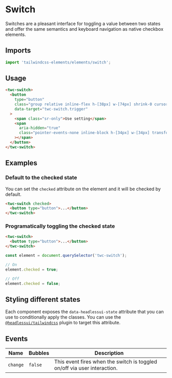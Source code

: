 # Switch

Switches are a pleasant interface for toggling a value between two states and offer the same semantics and keyboard
navigation as native checkbox elements.

## Imports

```js
import 'tailwindcss-elements/elements/switch';
```

## Usage

```html
<twc-switch>
  <button
    type="button"
    class="group relative inline-flex h-[38px] w-[74px] shrink-0 cursor-pointer rounded-full border-2 border-transparent transition-colors duration-200 ease-in-out focus:outline-none focus-visible:ring-2 focus-visible:ring-white/75 bg-indigo-50 aria-checked:bg-indigo-600"
    data-target="twc-switch.trigger"
  >
    <span class="sr-only">Use setting</span>
    <span
      aria-hidden="true"
      class="pointer-events-none inline-block h-[34px] w-[34px] transform rounded-full bg-white shadow-lg ring-0 transition duration-200 ease-in-out translate-x-0 group-aria-checked:translate-x-9"
    ></span>
  </button>
</twc-switch>
```

## Examples

### Default to the checked state

You can set the `checked` attribute on the element and it will be checked by default.

```html
<twc-switch checked>
  <button type="button">...</button>
</twc-switch>
```

### Programatically toggling the checked state

```html
<twc-switch>
  <button type="button">...</button>
</twc-switch>
```

```js
const element = document.querySelector('twc-switch');

// On
element.checked = true;

// Off
element.checked = false;
```

## Styling different states

Each component exposes the `data-headlessui-state` attribute that you can use to conditionally apply the classes. You
can use the [`@headlessui/tailwindcss`](https://github.com/tailwindlabs/headlessui/tree/main/packages/%40headlessui-tailwindcss)
plugin to target this attribute.

## Events

| Name     | Bubbles   | Description                                                              |
| ------   | --------- | ------------                                                             |
| `change` | `false`   | This event fires when the switch is toggled on/off via user interaction. |
